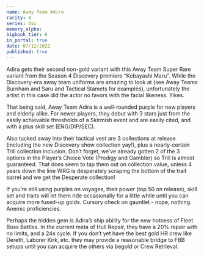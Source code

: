 ```yaml
---
name: Away Team Adira
rarity: 4
series: dsc
memory_alpha:
bigbook_tier: 6
in_portal: true
date: 07/12/2022
published: true
---
```


Adira gets their second non-gold variant with this Away Team Super Rare variant from the Season 4 Discovery premiere “Kobayashi Maru”.  While the Discovery-era away team uniforms are amazing to look at (see Away Teams Burnham and Saru and Tactical Stamets for examples), unfortunately the artist in this case did the actor no favors with the facial likeness.  Yikes.

That being said, Away Team Adira is a well-rounded purple for new players and elderly alike.  For newer players, they debut with 3 stars just from the easily achievable thresholds of a Skirmish event and are easily cited, and with a plus skill set (ENG/DIP/SEC).

Also tucked away into their tactical vest are 3 collections at release (including the new Discovery show collection yay!), plus a nearly-certain Trill collection inclusion.  Don’t forget, we’ve already gotten 2 of the 3 options in the Player’s Choice Vote (Prodigy and Gambler) so Trill is almost guaranteed.  That does seem to tap them out on collection value, unless 4 years down the line WRG is desperately scraping the bottom of the trait barrel and we get the Desperate collection!

If you’re still using purples on voyages, their power (top 50 on release), skill set and traits will let them ride occasionally for a little while until you can acquire more fused-up golds.  Cursory check on gauntlet - nope, nothing.  Anemic proficiencies.

Perhaps the hidden gem is Adira’s ship ability for the new hotness of Fleet Boss Battles.  In the current meta of Hull Repair, they have a 20% repair with no limits, and a 24s cycle.  If you don’t yet have the best gold HR crew like Dereth, Laborer Kirk, etc. they may provide a reasonable bridge to FBB setups until you can acquire the others via begold or Crew Retrieval.
